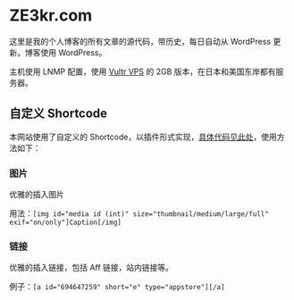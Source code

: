 ZE3kr.com
===============
这里是我的个人博客的所有文章的源代码，带历史，每日自动从 WordPress 更新。博客使用 WordPress。

主机使用 LNMP 配置，使用 [Vultr VPS](https://www.vultr.com/?ref=6886257) 的 2GB 版本，在日本和美国东岸都有服务器。

## 自定义 Shortcode

本网站使用了自定义的 Shortcode，以插件形式实现，[具体代码见此处](https://git.tlo.xyz/ZE3kr/ZE3kr.com/snippets/8)，使用方法如下：

### 图片

优雅的插入图片

用法：`[img id="media id (int)" size="thumbnail/medium/large/full" exif="on/only"]Caption[/img]`

### 链接

优雅的插入链接，包括 Aff 链接，站内链接等。

例子：`[a id="694647259" short="e" type="appstore"][/a]`
